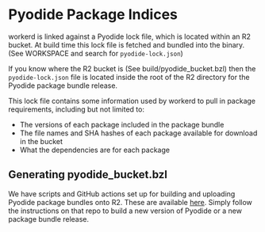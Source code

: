 # Pyodide Package Indices

workerd is linked against a Pyodide lock file, which is located within an R2 bucket. At build time this lock file is fetched and bundled into the binary. (See WORKSPACE and search for `pyodide-lock.json`)

If you know where the R2 bucket is (See build/pyodide_bucket.bzl) then the `pyodide-lock.json` file is located inside the root of the R2 directory for the Pyodide package bundle release.

This lock file contains some information used by workerd to pull in package requirements, including but not limited to:

- The versions of each package included in the package bundle
- The file names and SHA hashes of each package available for download in the bucket
- What the dependencies are for each package

## Generating pyodide_bucket.bzl

We have scripts and GitHub actions set up for building and uploading Pyodide package bundles onto R2. These are available [here](https://github.com/cloudflare/pyodide-build-scripts). Simply follow the instructions on that repo to build a new version of Pyodide or a new package bundle release.
